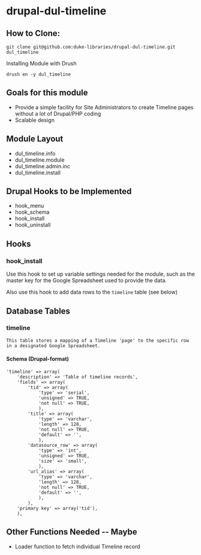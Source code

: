 drupal-dul-timeline
===================

How to Clone:
--------------
```git clone git@github.com:duke-libraries/drupal-dul-timeline.git dul_timeline```

Installing Module with Drush
```
drush en -y dul_timeline
```

Goals for this module
---------------------
* Provide a simple facility for Site Administrators to create Timeline pages without a lot of Drupal/PHP coding
* Scalable design

Module Layout
-------------
* dul_timeline.info
* dul_timeline.module
* dul_timeline.admin.inc
* dul_timeline.install

Drupal Hooks to be Implemented
------------------------------
* hook_menu
* hook_schema
* hook_install
* hook_uninstall

Hooks
-----

### hook_install
Use this hook to set up variable settings needed for the module, such as the master key for the Google Spreadsheet used to provide the data.

Also use this hook to add data rows to the `timeline` table (see below)

Database Tables
---------------

### timeline
```This table stores a mapping of a Timeline 'page' to the specific row in a designated Google Spreadsheet.```

#### Schema (Drupal-format)
```
'timeline' => array(
	'description' => 'Table of timeline records',
	'fields' => array(
		'tid' => array(
			'type' => 'serial',
			'unsigned' => TRUE,
			'not null' => TRUE,
			),
		'title' => array(
			'type' => 'varchar',
			'length' => 128,
			'not null' => TRUE,
			'default' => '',
			),
		'datasource_row' => array(
			'type' => 'int', 
			'unsigned' => TRUE, 
			'size' => 'small',
			),
		'url_alias' => array(
			'type' => 'varchar',
			'length' => 128,
			'not null' => TRUE,
			'default' => '',
			),
		),
	'primary key' => array('tid'),
	),
```
Other Functions Needed -- Maybe
-------------------------------
* Loader function to fetch individual Timeline record
